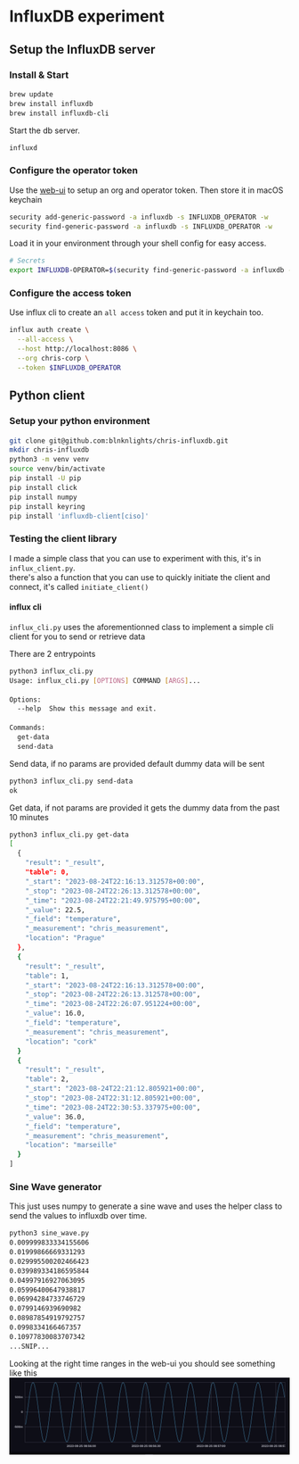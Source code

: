# InfluxDB experiment

## Setup the InfluxDB server 

### Install & Start

```bash
brew update
brew install influxdb
brew install influxdb-cli
```

Start the db server.
```bash
influxd
```

### Configure the operator token

Use the [web-ui](http://localhost:8086) to setup an org and operator token.
Then store it in macOS keychain
```bash
security add-generic-password -a influxdb -s INFLUXDB_OPERATOR -w
security find-generic-password -a influxdb -s INFLUXDB_OPERATOR -w
```

Load it in your environment through your shell config for easy access.
```bash
# Secrets
export INFLUXDB-OPERATOR=$(security find-generic-password -a influxdb -s INFLUXDB_OPERATOR -w)
```

### Configure the access token
Use influx cli to create an `all access` token and put it in keychain too.
```bash
influx auth create \
  --all-access \
  --host http://localhost:8086 \
  --org chris-corp \
  --token $INFLUXDB_OPERATOR
```

## Python client

### Setup your python environment

```bash
git clone git@github.com:blnknlights/chris-influxdb.git
mkdir chris-influxdb
python3 -m venv venv
source venv/bin/activate
pip install -U pip
pip install click
pip install numpy
pip install keyring
pip install 'influxdb-client[ciso]'
```

### Testing the client library

I made a simple class that you can use to experiment with this, it's in `influx_client.py`.  
there's also a function that you can use to quickly initiate the client and connect, it's called `initiate_client()`

#### influx cli

`influx_cli.py` uses the aforementionned class to implement a simple cli client for you to send or retrieve data

There are 2 entrypoints
```bash
python3 influx_cli.py
Usage: influx_cli.py [OPTIONS] COMMAND [ARGS]...

Options:
  --help  Show this message and exit.

Commands:
  get-data
  send-data
```

Send data, if no params are provided default dummy data will be sent
```bash
python3 influx_cli.py send-data
ok
```

Get data, if not params are provided it gets the dummy data from the past 10 minutes
```bash
python3 influx_cli.py get-data
[
  {
    "result": "_result",
    "table": 0,
    "_start": "2023-08-24T22:16:13.312578+00:00",
    "_stop": "2023-08-24T22:26:13.312578+00:00",
    "_time": "2023-08-24T22:21:49.975795+00:00",
    "_value": 22.5,
    "_field": "temperature",
    "_measurement": "chris_measurement",
    "location": "Prague"
  },
  {
    "result": "_result",
    "table": 1,
    "_start": "2023-08-24T22:16:13.312578+00:00",
    "_stop": "2023-08-24T22:26:13.312578+00:00",
    "_time": "2023-08-24T22:26:07.951224+00:00",
    "_value": 16.0,
    "_field": "temperature",
    "_measurement": "chris_measurement",
    "location": "cork"
  }
  {
    "result": "_result",
    "table": 2,
    "_start": "2023-08-24T22:21:12.805921+00:00",
    "_stop": "2023-08-24T22:31:12.805921+00:00",
    "_time": "2023-08-24T22:30:53.337975+00:00",
    "_value": 36.0,
    "_field": "temperature",
    "_measurement": "chris_measurement",
    "location": "marseille"
  }
]
```

### Sine Wave generator

This just uses numpy to generate a sine wave and uses the helper class to send the values to influxdb over time.
```bash
python3 sine_wave.py
0.009999833334155606
0.01999866669331293
0.029995500202466423
0.039989334186595844
0.04997916927063095
0.05996400647938817
0.06994284733746729
0.0799146939690982
0.08987854919792757
0.0998334166467357
0.10977830083707342
...SNIP...
```

Looking at the right time ranges in the web-ui you should see something like this
![sine-wave.png](sine-wave.png)  
